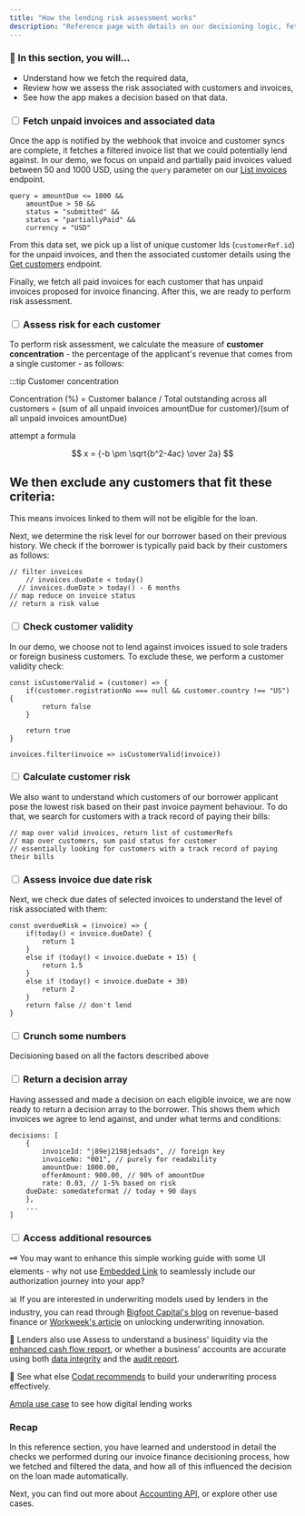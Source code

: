 ```yaml
---
title: "How the lending risk assessment works"
description: "Reference page with details on our decisioning logic, fetching data, and coming to a decision"
---
```


### 🚀 In this section, you will...

* Understand how we fetch the required data, 
* Review how we assess the risk associated with customers and invoices,
* See how the app makes a decision based on that data. 

### <input type="checkbox" unchecked/> Fetch unpaid invoices and associated data

Once the app is notified by the webhook that invoice and customer syncs are complete, it fetches a filtered invoice list that we could potentially lend against. In our demo, we focus on unpaid and partially paid invoices valued between 50 and 1000 USD, using the `query` parameter on our [List invoices](/accounting-api#/operations/list-invoices) endpoint.

```
query = amountDue <= 1000 &&
	amountDue > 50 &&
	status = "submitted" &&
	status = "partiallyPaid" &&
	currency = "USD"
```

From this data set, we pick up a list of unique customer Ids (`customerRef.id`) for the unpaid invoices, and then the associated customer details using the [Get customers](/accounting-api#/operations/get-customers) endpoint. 

Finally, we fetch all paid invoices for each customer that has unpaid invoices proposed for invoice financing. After this, we are ready to perform risk assessment.

### <input type="checkbox" unchecked/> Assess risk for each customer

To perform risk assessment, we calculate the measure of **customer concentration** - the percentage of the applicant's revenue that comes from a single customer - as follows:

:::tip Customer concentration

Concentration (%) = Customer balance / Total outstanding across all customers = (sum of all unpaid invoices amountDue for customer)/(sum of all unpaid invoices amountDue)

attempt a formula

$$ x = {-b \pm \sqrt{b^2-4ac} \over 2a} $$

We then exclude any customers that fit these criteria: 
- 

This means invoices linked to them will not be eligible for the loan. 



Next, we determine the risk level for our borrower based on their previous history. We check if the borrower is typically paid back by their customers as follows:

```
// filter invoices
	// invoices.dueDate < today()
  // invoices.dueDate > today() - 6 months
// map reduce on invoice status
// return a risk value
```
### <input type="checkbox" unchecked/> Check customer validity

In our demo, we choose not to lend against invoices issued to sole traders or foreign business customers. To exclude these, we perform a customer validity check:

```
const isCustomerValid = (customer) => {
	if(customer.registrationNo === null && customer.country !== "US") {
		return false
	}
	
	return true
}

invoices.filter(invoice => isCustomerValid(invoice))
```

### <input type="checkbox" unchecked/> Calculate customer risk

We also want to understand which customers of our borrower applicant pose the lowest risk based on their past invoice payment behaviour. To do that, we search for customers with a track record of paying their bills:

```
// map over valid invoices, return list of customerRefs
// map over customers, sum paid status for customer
// essentially looking for customers with a track record of paying their bills
```

### <input type="checkbox" unchecked/> Assess invoice due date risk

Next, we check due dates of selected invoices to understand the level of risk associated with them:

```
const overdueRisk = (invoice) => {
	if(today() < invoice.dueDate) {
		return 1
	}
	else if (today() < invoice.dueDate + 15) {
		return 1.5
	}
	else if (today() < invoice.dueDate + 30)
		return 2
	}
	return false // don't lend
}
```

### <input type="checkbox" unchecked/> Crunch some numbers

Decisioning based on all the factors described above

### <input type="checkbox" unchecked/> Return a decision array

Having assessed and made a decision on each eligible invoice, we are now ready to return a decision array to the borrower. This shows them which invoices we agree to lend against, and under what terms and conditions: 

```
decisions: [
	{
		invoiceId: "j89ej2198jedsads", // foreign key
		invoiceNo: "001", // purely for readability
		amountDue: 1000.00,
		offerAmount: 900.00, // 90% of amountDue
		rate: 0.03, // 1-5% based on risk
    dueDate: somedateformat // today + 90 days
	},
	...
]
```

### <input type="checkbox" unchecked/> Access additional resources

🗝️ You may want to enhance this simple working guide with some UI elements - why not use [Embedded Link](https://docs.codat.io/auth-flow/authorize-embedded-link) to seamlessly include our authorization journey into your app?

📊 If you are interested in underwriting models used by lenders in the industry, you can read through [Bigfoot Capital's blog](https://www.bigfootcap.com/revenue-based-financing/) on revenue-based finance or [Workweek's article](https://workweek.com/2023/03/02/unlocking-lending-innovation) on unlocking underwriting innovation.

💸 Lenders also use Assess to understand a business' liquidity via the [enhanced cash flow report](/assess/reports/enhanced-cash-flow-report/overview), or whether a business' accounts are accurate using both [data integrity](/assess/data-integrity) and the [audit report](/assess/reports/audit-report).

🧠 See what else [Codat recommends](https://www.codat.io/blog/how-to-underwrite-ecommerce-merchants-effectively/) to build your underwriting process effectively. 

[Ampla use case](https://www.codat.io/case-study/ampla/) to see how digital lending works 

### Recap

In this reference section, you have learned and understood in detail the checks we performed during our invoice finance decisioning process, how we fetched and filtered the data, and how all of this influenced the decision on the loan made automatically. 

Next, you can find out more about [Accounting API](/accounting-api/overview), or explore other use cases.